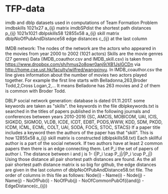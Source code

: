 # TFP-data
imdb and dblp datasets used in computations of Team Formation Problem
imdbskills 1021x27 a_{ij} matrix
imdbSPdist the shortest path distances p_{ij} 1021x1021
dblpskills58 12855x58 a_{ij} skill matrix
dblpNoOfPubAndDistance58 edge distances c_{ij} at the last column

IMDB network:
The nodes of the network are the actors who appeared in the movies from year 2000 to 2002 (1021 actors)
Skills are the movie genres (27 genres)
Data (IMDB_coauthor.csv and IMDB_skill.csv) is taken from https://www.dropbox.com/sh/hmus2o8owr0anj9/XB1JslGCDn via http://home.cse.ust.hk/faculty/wilfred/wangxinyu. 
In IMDB_coauthor.csv the line gives information about the number of movies two actors played together. For example the first line starts with Belladonna,263,Broder Todd,2,Cross Logan,2,... It means Belladone has 263 movies and 2 of them is common with Broder Todd.


DBLP social network generation:
database is dated 01.11.2017.
some keywords are taken as "skills".
the keywords in the file dblpkeywords.txt is searched in the titles of papers published in the following journals and conferences between years 2010-2016 {SC, AMCIS, MOBICOM, UAI, ICIS, SIGKDD, SIGMOD, VLDB, ICDE, ICDT, EDBT, PODS,WWW, KDD, SDM, PKDD, ICDM, ICML, ECML, COLT, UAI, SODA, FOCS, STOC, STACS}
If a paper title includes a keyword then the authors of the paper has that "skill".
This is how 12855x58 a_{ij} skill matrix is constructed (dblpskills58.txt)
Each skillful author is a part of the social network.
If two authors have at least 2 common papers then there is an edge connecting them. Let P_i the set of papers of author i. The distance between i and j is 1- (|P_i \cap P_j|/|P_i \cup P_j|) 
Using those distance all pair shortest path distances are found.
As the all pair shortest path distance matrix is so big for github, the edge distances are given in the last column of dblpNoOfPubAndDistance58.txt file. The order of columns in this file as follows:
Node(i) - Name(i) - Node(j) - Name(j) - NoOfPub(i) - NoOfPub(j) - NoOfCommonPubOf(i)and(j) - EdgeDistance(c_{ij})

